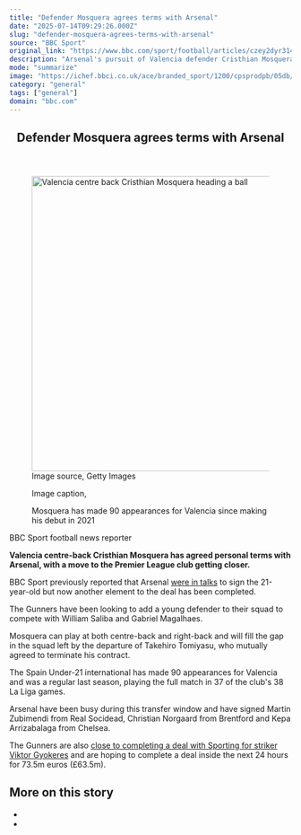 ```yaml
---
title: "Defender Mosquera agrees terms with Arsenal"
date: "2025-07-14T09:29:26.000Z"
slug: "defender-mosquera-agrees-terms-with-arsenal"
source: "BBC Sport"
original_link: "https://www.bbc.com/sport/football/articles/czey2dyr314o"
description: "Arsenal's pursuit of Valencia defender Cristhian Mosquera moves closer with the player agreeing personal terms with the Gunners."
mode: "summarize"
image: "https://ichef.bbci.co.uk/ace/branded_sport/1200/cpsprodpb/05db/live/2ee2b820-6091-11f0-83e5-c99758354894.jpg"
category: "general"
tags: ["general"]
domain: "bbc.com"
---
```

<div id="readability-page-1" class="page"><article id="urn-bbc-ares--article-czey2dyr314o"><header data-component="headline-block"><h2 id="main-heading" type="headline" tabindex="-1"><span role="text">Defender Mosquera agrees terms with Arsenal</span></h2></header><div data-component="image-block"><figure><p><span><picture><source srcset="https://ichef.bbci.co.uk/ace/standard/240/cpsprodpb/05db/live/2ee2b820-6091-11f0-83e5-c99758354894.jpg.webp 240w, https://ichef.bbci.co.uk/ace/standard/320/cpsprodpb/05db/live/2ee2b820-6091-11f0-83e5-c99758354894.jpg.webp 320w, https://ichef.bbci.co.uk/ace/standard/480/cpsprodpb/05db/live/2ee2b820-6091-11f0-83e5-c99758354894.jpg.webp 480w, https://ichef.bbci.co.uk/ace/standard/624/cpsprodpb/05db/live/2ee2b820-6091-11f0-83e5-c99758354894.jpg.webp 624w, https://ichef.bbci.co.uk/ace/standard/800/cpsprodpb/05db/live/2ee2b820-6091-11f0-83e5-c99758354894.jpg.webp 800w" type="image/webp"><img alt="Valencia centre back Cristhian Mosquera heading a ball" src="https://ichef.bbci.co.uk/ace/standard/935/cpsprodpb/05db/live/2ee2b820-6091-11f0-83e5-c99758354894.jpg" srcset="https://ichef.bbci.co.uk/ace/standard/240/cpsprodpb/05db/live/2ee2b820-6091-11f0-83e5-c99758354894.jpg 240w, https://ichef.bbci.co.uk/ace/standard/320/cpsprodpb/05db/live/2ee2b820-6091-11f0-83e5-c99758354894.jpg 320w, https://ichef.bbci.co.uk/ace/standard/480/cpsprodpb/05db/live/2ee2b820-6091-11f0-83e5-c99758354894.jpg 480w, https://ichef.bbci.co.uk/ace/standard/624/cpsprodpb/05db/live/2ee2b820-6091-11f0-83e5-c99758354894.jpg 624w, https://ichef.bbci.co.uk/ace/standard/800/cpsprodpb/05db/live/2ee2b820-6091-11f0-83e5-c99758354894.jpg 800w" width="935" height="526"></picture></span><span role="text"><span>Image source, </span>Getty Images</span></p><figcaption><span>Image caption, </span><p>Mosquera has made 90 appearances for Valencia since making his debut in 2021</p></figcaption></figure></div><div data-component="byline-block"><p>BBC Sport football news reporter</p></div><div data-component="text-block"><p><b>Valencia centre-back Cristhian Mosquera has agreed personal terms with Arsenal, with a move to the Premier League club getting closer.</b></p><p>BBC Sport previously reported that Arsenal <a href="https://www.bbc.com/sport/football/articles/clym65378rdo">were in talks</a> to sign the 21-year-old but now another element to the deal has been completed.</p><p>The Gunners have been looking to add a young defender to their squad to compete with William Saliba and Gabriel Magalhaes. </p><p>Mosquera can play at both centre-back and right-back and will fill the gap in the squad left by the departure of Takehiro Tomiyasu, who mutually agreed to terminate his contract.</p></div><div data-component="text-block"><p>The Spain Under-21 international has made 90 appearances for Valencia and was a regular last season, playing the full match in 37 of the club's 38 La Liga games.</p><p>Arsenal have been busy during this transfer window and have signed Martin Zubimendi from Real Socidead, Christian Norgaard from Brentford and Kepa Arrizabalaga from Chelsea.</p><p>The Gunners are also <a href="https://www.bbc.com/sport/football/articles/cm2mk4ve081o">close to completing a deal with Sporting for striker Viktor Gyokeres</a> and are hoping to complete a deal inside the next 24 hours for 73.5m euros (£63.5m). </p></div><section data-component="links-block"><p><h2 type="normal">More on this story</h2></p><ul role="list"><li></li><li></li></ul></section></article></div>